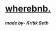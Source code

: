 <a href="https://wherebnb.herokuapp.com/" target="_blank"><h1 style="color:#0056B3">wherebnb.</h1></a>
<h5>made by- Kritik Seth</h5>
